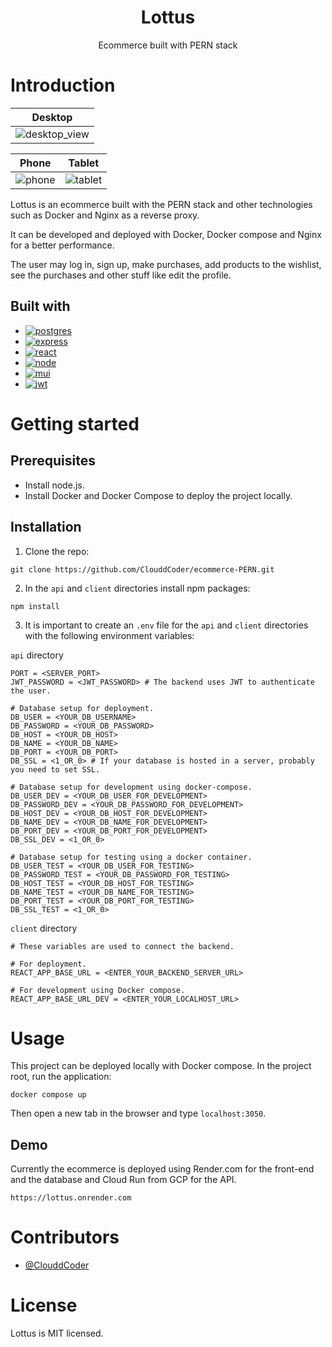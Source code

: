 <div align="center">
    <h1>Lottus</h1>
    <div><span>Ecommerce built with PERN stack</span></div>
</div>

# Introduction

<div align="center">

| Desktop                                                                                                                 |
| ----------------------------------------------------------------------------------------------------------------------- |
| ![desktop_view](https://user-images.githubusercontent.com/103080410/214464291-dd7db668-6f4c-4c5f-90a6-c219831504d1.png) |

| Phone                                                                                                            | Tablet                                                                                                            |
| ---------------------------------------------------------------------------------------------------------------- | ----------------------------------------------------------------------------------------------------------------- |
| ![phone](https://user-images.githubusercontent.com/103080410/214462884-cf7667a3-5f73-4b82-8018-fb24834b6f13.png) | ![tablet](https://user-images.githubusercontent.com/103080410/214462931-60ff4764-4f23-42f2-aaf0-e0499b85c9d1.png) |

</div>

Lottus is an ecommerce built with the PERN stack and other technologies such as Docker and Nginx as a reverse proxy.

It can be developed and deployed with Docker, Docker compose and Nginx for a better performance.

The user may log in, sign up, make purchases, add products to the wishlist, see the purchases and other stuff like edit the profile.

## Built with

- [![postgres](https://img.shields.io/badge/PostgreSQL-316192?style=for-the-badge&logo=postgresql&logoColor=white)](https://www.postgresql.org)
- [![express](https://img.shields.io/badge/Express.js-404D59?style=for-the-badge)](https://expressjs.com)
- [![react](https://img.shields.io/badge/React-20232A?style=for-the-badge&logo=react&logoColor=61DAFB)](https://reactjs.org/)
- [![node](https://img.shields.io/badge/Node.js-43853D?style=for-the-badge&logo=node.js&logoColor=white)](https://nodejs.org/en/)
- [![mui](https://img.shields.io/badge/Material--UI-0081CB?style=for-the-badge&logo=material-ui&logoColor=white)](https://mui.com)
- [![jwt](https://img.shields.io/badge/json%20web%20tokens-323330?style=for-the-badge&logo=json-web-tokens&logoColor=pink)](https://jwt.io/)

# Getting started

## Prerequisites

- Install node.js.
- Install Docker and Docker Compose to deploy the project locally.

## Installation

1. Clone the repo:

```
git clone https://github.com/ClouddCoder/ecommerce-PERN.git
```

2. In the `api` and `client` directories install npm packages:

```
npm install
```

3. It is important to create an `.env` file for the `api` and `client` directories with the following environment variables:

`api` directory

```
PORT = <SERVER_PORT>
JWT_PASSWORD = <JWT_PASSWORD> # The backend uses JWT to authenticate the user.

# Database setup for deployment.
DB_USER = <YOUR_DB_USERNAME>
DB_PASSWORD = <YOUR_DB_PASSWORD>
DB_HOST = <YOUR_DB_HOST>
DB_NAME = <YOUR_DB_NAME>
DB_PORT = <YOUR_DB_PORT>
DB_SSL = <1_OR_0> # If your database is hosted in a server, probably you need to set SSL.

# Database setup for development using docker-compose.
DB_USER_DEV = <YOUR_DB_USER_FOR_DEVELOPMENT>
DB_PASSWORD_DEV = <YOUR_DB_PASSWORD_FOR_DEVELOPMENT>
DB_HOST_DEV = <YOUR_DB_HOST_FOR_DEVELOPMENT>
DB_NAME_DEV = <YOUR_DB_NAME_FOR_DEVELOPMENT>
DB_PORT_DEV = <YOUR_DB_PORT_FOR_DEVELOPMENT>
DB_SSL_DEV = <1_OR_0>

# Database setup for testing using a docker container.
DB_USER_TEST = <YOUR_DB_USER_FOR_TESTING>
DB_PASSWORD_TEST = <YOUR_DB_PASSWORD_FOR_TESTING>
DB_HOST_TEST = <YOUR_DB_HOST_FOR_TESTING>
DB_NAME_TEST = <YOUR_DB_NAME_FOR_TESTING>
DB_PORT_TEST = <YOUR_DB_PORT_FOR_TESTING>
DB_SSL_TEST = <1_OR_0>
```

`client` directory

```
# These variables are used to connect the backend.

# For deployment.
REACT_APP_BASE_URL = <ENTER_YOUR_BACKEND_SERVER_URL>

# For development using Docker compose.
REACT_APP_BASE_URL_DEV = <ENTER_YOUR_LOCALHOST_URL>
```

# Usage

This project can be deployed locally with Docker compose. In the project root, run the application:

```
docker compose up
```

Then open a new tab in the browser and type `localhost:3050`.

## Demo

Currently the ecommerce is deployed using Render.com for the front-end and the database and Cloud Run from GCP for the API.

```
https://lottus.onrender.com
```

# Contributors

- [@ClouddCoder](https://github.com/ClouddCoder)

# License

Lottus is MIT licensed.
